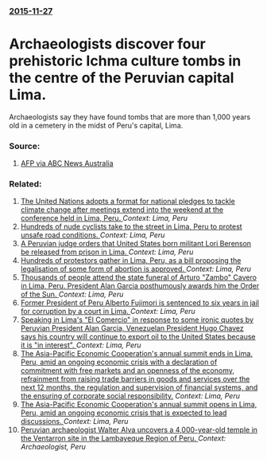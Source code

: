 ### [2015-11-27](/news/2015/11/27/index.md)

# Archaeologists discover four prehistoric Ichma culture tombs in the centre of the Peruvian capital Lima. 

Archaeologists say they have found tombs that are more than 1,000 years old in a cemetery in the midst of Peru&#039;s capital, Lima.


### Source:

1. [AFP via ABC News Australia](http://www.abc.net.au/news/2015-11-27/four-pre-inca-tombs-found-in-peru/6980744)

### Related:

1. [The United Nations adopts a format for national pledges to tackle climate change after meetings extend into the weekend at the conference held in Lima, Peru. ](/news/2014/12/14/the-united-nations-adopts-a-format-for-national-pledges-to-tackle-climate-change-after-meetings-extend-into-the-weekend-at-the-conference-he.md) _Context: Lima, Peru_
2. [Hundreds of nude cyclists take to the street in Lima, Peru to protest unsafe road conditions. ](/news/2012/03/10/hundreds-of-nude-cyclists-take-to-the-street-in-lima-peru-to-protest-unsafe-road-conditions.md) _Context: Lima, Peru_
3. [A Peruvian judge orders that United States born militant Lori Berenson be released from prison in Lima. ](/news/2010/11/5/a-peruvian-judge-orders-that-united-states-born-militant-lori-berenson-be-released-from-prison-in-lima.md) _Context: Lima, Peru_
4. [ Hundreds of protestors gather in Lima, Peru, as a bill proposing the legalisation of some form of abortion is approved. ](/news/2009/10/21/hundreds-of-protestors-gather-in-lima-peru-as-a-bill-proposing-the-legalisation-of-some-form-of-abortion-is-approved.md) _Context: Lima, Peru_
5. [ Thousands of people attend the state funeral of Arturo "Zambo" Cavero in Lima, Peru. President Alan Garcia posthumously awards him the Order of the Sun. ](/news/2009/10/11/thousands-of-people-attend-the-state-funeral-of-arturo-zambo-cavero-in-lima-peru-president-alan-garcaa-posthumously-awards-him-the-ord.md) _Context: Lima, Peru_
6. [ Former President of Peru Alberto Fujimori is sentenced to six years in jail for corruption by a court in Lima. ](/news/2009/09/30/former-president-of-peru-alberto-fujimori-is-sentenced-to-six-years-in-jail-for-corruption-by-a-court-in-lima.md) _Context: Lima, Peru_
7. [ Speaking in Lima's "El Comercio" in response to some ironic quotes by Peruvian President Alan Garcia, Venezuelan President Hugo Chavez says his country will continue to export oil to the United States because it is "in interest". ](/news/2009/09/1/speaking-in-lima-s-el-comercio-in-response-to-some-ironic-quotes-by-peruvian-president-alan-garcaa-venezuelan-president-hugo-cha-vez-sa.md) _Context: Lima, Peru_
8. [ The Asia-Pacific Economic Cooperation's annual summit ends in Lima, Peru, amid an ongoing economic crisis with a declaration of commitment with free markets and an openness of the economy, refrainment from raising trade barriers in goods and services over the next 12 months, the regulation and supervision of financial systems, and the ensuring of corporate social responsibility.](/news/2008/11/24/the-asia-pacific-economic-cooperation-s-annual-summit-ends-in-lima-peru-amid-an-ongoing-economic-crisis-with-a-declaration-of-commitment.md) _Context: Lima, Peru_
9. [ The Asia-Pacific Economic Cooperation's annual summit opens in Lima, Peru, amid an ongoing economic crisis that is expected to lead discussions. ](/news/2008/11/22/the-asia-pacific-economic-cooperation-s-annual-summit-opens-in-lima-peru-amid-an-ongoing-economic-crisis-that-is-expected-to-lead-discuss.md) _Context: Lima, Peru_
10. [ Peruvian archaeologist Walter Alva uncovers a 4,000-year-old temple in the Ventarron site in the Lambayeque Region of Peru. ](/news/2007/11/10/peruvian-archaeologist-walter-alva-uncovers-a-4-000-year-old-temple-in-the-ventarron-site-in-the-lambayeque-region-of-peru.md) _Context: Archaeologist, Peru_
